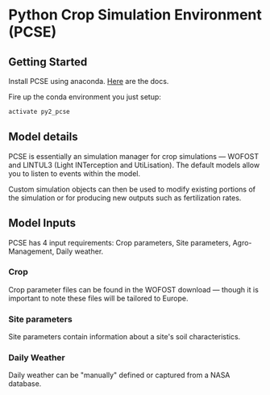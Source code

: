 # Python Crop Simulation Environment (PCSE)

## Getting Started
Install PCSE using anaconda. [Here](http://pcse.readthedocs.io/en/master/installing.html) are the docs.

Fire up the conda environment you just setup:
```bash
activate py2_pcse
```
## Model details
PCSE is essentially an simulation manager for crop simulations — WOFOST and LINTUL3 (Light INTerception and UtiLisation). The default models allow you to listen to events within the model.

Custom simulation objects can then be used to modify existing portions of the simulation or for producing new outputs such as fertilization rates.

## Model Inputs
PCSE has 4 input requirements: Crop parameters, Site parameters, Agro-Management, Daily weather.

### Crop
Crop parameter files can be found in the WOFOST download — though it is important to note these files will be tailored to Europe.  

### Site parameters
Site parameters contain information about a site's soil characteristics.

### Daily Weather
Daily weather can be "manually" defined or captured from a NASA database.
